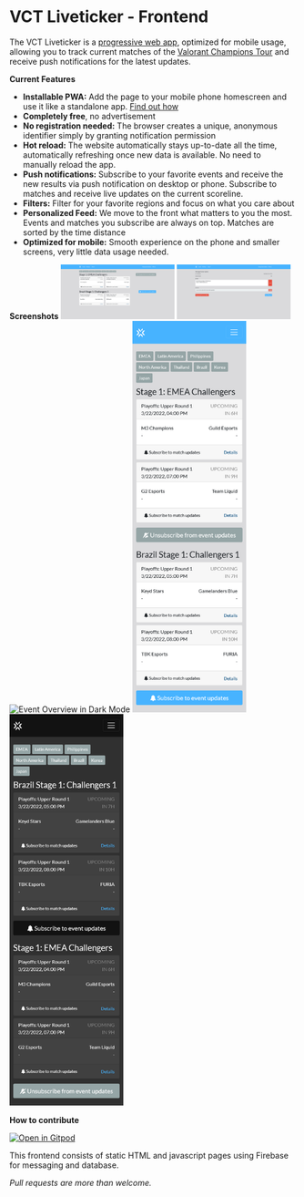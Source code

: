 # VCT Liveticker - Frontend

The VCT Liveticker is a [progressive web app](https://en.wikipedia.org/wiki/Progressive_web_application), optimized for mobile usage, 
allowing you to track current matches of the [Valorant Champions Tour](https://www.vct.gg/) and receive push notifications for the latest updates.

**Current Features**
* **Installable PWA:** Add the page to your mobile phone homescreen and use it like a standalone app. [Find out how](https://browserhow.com/how-to-add-to-home-screen-shortcut-links-with-chrome-android/)
* **Completely free**, no advertisement
* **No registration needed:** The browser creates a unique, anonymous identifier simply by granting notification permission
* **Hot reload:** The website automatically stays up-to-date all the time, automatically refreshing once new data is available. No need to manually reload the app.
* **Push notifications:** Subscribe to your favorite events and receive the new results via push notification on desktop or phone. Subscribe to matches and receive live updates on the current scoreline.
* **Filters:** Filter for your favorite regions and focus on what you care about
* **Personalized Feed:** We move to the front what matters to you the most. Events and matches you subscribe are always on top. Matches are sorted by the time distance 
* **Optimized for mobile:** Smooth experience on the phone and smaller screens, very little data usage needed.

**Screenshots**
<img alt="Event Overview in Light Mode" src="https://raw.githubusercontent.com/JamesCullum/vct-liveticker/main/.github/light-1.png" width="200"/>
<img alt="Subscription Management Dashboard in Light Mode" src="https://raw.githubusercontent.com/JamesCullum/vct-liveticker/main/.github/light-2.png" width="200"/>
<img alt="Event Overview in Dark Mode" src="https://raw.githubusercontent.com/JamesCullum/vct-liveticker/main/.github/dark1.png" width="200"/>
<img alt="Mobile Event Overview in Light Mode" src="https://raw.githubusercontent.com/JamesCullum/vct-liveticker/main/.github/mobile-light-1.png" width="200"/>
<img alt="Mobile Event Overview in Dark Mode" src="https://raw.githubusercontent.com/JamesCullum/vct-liveticker/main/.github/mobile-dark-1.png" width="200"/>

**How to contribute**

[![Open in Gitpod](https://gitpod.io/button/open-in-gitpod.svg)](https://gitpod.io/#https://github.com/JamesCullum/vct-liveticker)

This frontend consists of static HTML and javascript pages using Firebase for messaging and database.

*Pull requests are more than welcome.*


